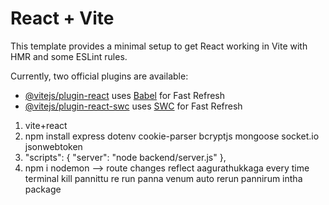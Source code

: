 # React + Vite

This template provides a minimal setup to get React working in Vite with HMR and some ESLint rules.

Currently, two official plugins are available:

- [@vitejs/plugin-react](https://github.com/vitejs/vite-plugin-react/blob/main/packages/plugin-react/README.md) uses [Babel](https://babeljs.io/) for Fast Refresh
- [@vitejs/plugin-react-swc](https://github.com/vitejs/vite-plugin-react-swc) uses [SWC](https://swc.rs/) for Fast Refresh

1. vite+react
2. npm install express dotenv cookie-parser bcryptjs mongoose socket.io jsonwebtoken
3. "scripts": {
    "server": "node backend/server.js"
  },
4. npm i nodemon --> route changes reflect aagurathukkaga every time terminal kill pannittu re run panna venum auto rerun pannirum intha package



